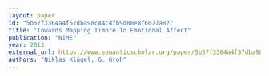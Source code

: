 ```yaml
---
layout: paper
id: "5b57f3364a4f57dba98c44c4fb9d88e8f6077a82"
title: "Towards Mapping Timbre To Emotional Affect"
publication: "NIME"
year: 2013
external_url: https://www.semanticscholar.org/paper/5b57f3364a4f57dba98c44c4fb9d88e8f6077a82
authors: "Niklas Klügel, G. Groh"
---
```

